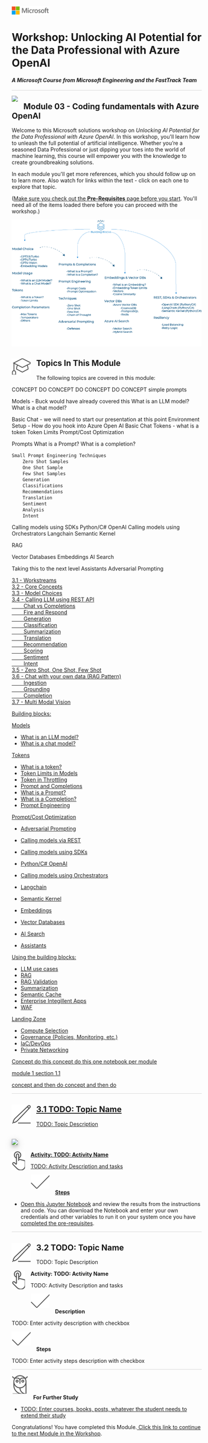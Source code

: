 ![](graphics/microsoftlogo.png)

# Workshop: Unlocking AI Potential for the Data Professional with Azure OpenAI

#### <i>A Microsoft Course from Microsoft Engineering and the FastTrack Team</i>

<p style="border-bottom: 1px solid lightgrey;"></p>

<img style="float: left; margin: 0px 15px 15px 0px;" src="https://raw.githubusercontent.com/microsoft/sqlworkshops/master/graphics/textbubble.png"> <h2>Module 03 - Coding fundamentals with Azure OpenAI</h2>

Welcome to this Microsoft solutions workshop on *Unlocking AI Potential for the Data Professional with Azure OpenAI*. In this workshop, you'll learn how to unleash the full potential of artificial intelligence. Whether you’re a seasoned Data Professional or just dipping your toes into the world of machine learning, this course will empower you with the knowledge to create groundbreaking solutions.

In each module you'll get more references, which you should follow up on to learn more. Also watch for links within the text - click on each one to explore that topic.

(<a href="https://github.com/sqlserverworkshops/OpenAI-DataPro/blob/main/sqldev/00%20-%20Pre-Requisites.md" target="_blank">Make sure you check out the <b>Pre-Requisites</b> page before you start</a>. You'll need all of the items loaded there before you can proceed with the workshop.)

<p align="center">
  <img src="../graphics/buildingblocks.png" alt="AOIA Building Blocks">
</p>


<h2><img style="float: left; margin: 0px 15px 15px 0px;" src="../graphics/education1.png">Topics In This Module</h2>

The following topics are covered in this module:

CONCEPT DO CONCEPT DO CONCEPT DO CONCEPT
simple prompts


Models           - Buck would have already covered this
What is an LLM model?
What is a chat model?

Basic Chat - we will need to start our presentation at this point
	Environment Setup - How do you hook into Azure Open AI
	Basic Chat
		Tokens - what is a token
		Token Limits 
		Prompt/Cost Optimization

Prompts
	What is a Prompt?
	What is a completion?
	
	Small Prompt Engineering Techniques
		Zero Shot Samples
		One Shot Sample
		Few Shot Samples
		Generation
		Classifications
		Recommendations
		Translation
		Sentiment
		Analysis
		Intent
		
Calling models using SDKs
	Python/C# OpenAI
Calling models using Orchestrators
	Langchain
	Semantic Kernel
	
RAG

Vector Databases
	Embeddings
	AI Search
	
Taking this to the next level
	Assistants
	Adversarial Prompting

<dl>

  <dt><a href="url" target="_blank">3.1 - Workstreams<dt>
  <dt><a href="url" target="_blank">3.2 - Core Concepts<dt>
  <dt><a href="url" target="_blank">3.3 - Model Choices<dt>
  <dt><a href="url" target="_blank">3.4 - Calling LLM using REST API<dt>
  <dt><a href="url" target="_blank">&nbsp;&nbsp;&nbsp;&nbsp;&nbsp;&nbsp;&nbsp;&nbsp;Chat vs Completions<dt>
  <dt><a href="url" target="_blank">&nbsp;&nbsp;&nbsp;&nbsp;&nbsp;&nbsp;&nbsp;&nbsp;Fire and Respond<dt>
  <dt><a href="url" target="_blank">&nbsp;&nbsp;&nbsp;&nbsp;&nbsp;&nbsp;&nbsp;&nbsp;Generation<dt>
  <dt><a href="url" target="_blank">&nbsp;&nbsp;&nbsp;&nbsp;&nbsp;&nbsp;&nbsp;&nbsp;Classification<dt>
  <dt><a href="url" target="_blank">&nbsp;&nbsp;&nbsp;&nbsp;&nbsp;&nbsp;&nbsp;&nbsp;Summarization<dt>
  <dt><a href="url" target="_blank">&nbsp;&nbsp;&nbsp;&nbsp;&nbsp;&nbsp;&nbsp;&nbsp;Translation<dt>
  <dt><a href="url" target="_blank">&nbsp;&nbsp;&nbsp;&nbsp;&nbsp;&nbsp;&nbsp;&nbsp;Recommendation<dt>
  <dt><a href="url" target="_blank">&nbsp;&nbsp;&nbsp;&nbsp;&nbsp;&nbsp;&nbsp;&nbsp;Scoring<dt>
  <dt><a href="url" target="_blank">&nbsp;&nbsp;&nbsp;&nbsp;&nbsp;&nbsp;&nbsp;&nbsp;Sentiment<dt>
  <dt><a href="url" target="_blank">&nbsp;&nbsp;&nbsp;&nbsp;&nbsp;&nbsp;&nbsp;&nbsp;Intent<dt>
  <dt><a href="url" target="_blank">3.5 - Zero Shot, One Shot, Few Shot<dt>
  <dt><a href="url" target="_blank">3.6 - Chat with your own data (RAG Pattern)<dt>
  <dt><a href="url" target="_blank">&nbsp;&nbsp;&nbsp;&nbsp;&nbsp;&nbsp;&nbsp;&nbsp;Ingestion<dt>
  <dt><a href="url" target="_blank">&nbsp;&nbsp;&nbsp;&nbsp;&nbsp;&nbsp;&nbsp;&nbsp;Grounding<dt>
  <dt><a href="url" target="_blank">&nbsp;&nbsp;&nbsp;&nbsp;&nbsp;&nbsp;&nbsp;&nbsp;Completion<dt>
  <dt><a href="url" target="_blank">3.7 - Multi Modal Vision<dt>

</dl>

Building blocks:

Models
  * What is an LLM model?
  * What is a chat model?

Tokens
  * What is a token?
  * Token Limits in Models
  * Token in Throttling
  * Prompt and Completions
  * What is a Prompt?
  * What is a Completion?
  * Prompt Engineering
 
Prompt/Cost Optimization
 
* Adversarial Prompting
 
* Calling models via REST
 
* Calling models using SDKs
* Python/C# OpenAI
* Calling models using Orchestrators
* Langchain
* Semantic Kernel
* Embeddings
* Vector Databases
* AI Search
* Assistants
 
Using the building blocks:
* LLM use cases
* RAG 
* RAG Validation
* Summarization
* Semantic Cache
* Enterprise Integillent Apps
* WAF

Landing Zone
* Compute Selection
* Governance (Policies, Monitoring, etc.)
* IaC/DevOps
* Private Networking


Concept do this concept do this
one notebook per module

module 1
section 1.1

concept and then do
concept and then do


<p style="border-bottom: 1px solid lightgrey;"></p>

<h2><img style="float: left; margin: 0px 15px 15px 0px;" src="../graphics/pencil2.png">3.1 TODO: Topic Name</h2>

TODO: Topic Description

<br>

<img style="height: 400; box-shadow: 0 4px 8px 0 rgba(0, 0, 0, 0.2), 0 6px 20px 0 rgba(0, 0, 0, 0.19);" src="https://docs.microsoft.com/en-us/sql/big-data-cluster/media/concept-security/cluster_endpoints.png">

<br>

<p><img style="float: left; margin: 0px 15px 15px 0px;" src="../graphics/point1.png"><b>Activity: TODO: Activity Name</b></p>

TODO: Activity Description and tasks

<p><img style="margin: 0px 15px 15px 0px;" src="../graphics/checkmark.png"><b>Steps</b></p>

- [Open this Jupyter Notebook](https://github.com/sqlserverworkshops/OpenAI-DataPro/blob/main/notebooks/Notebook%20-%20Module%203.ipynb) and review the results from the instructions and code. You can download the Notebook and enter your own credentials and other variables to run it on your system once you have [completed the pre-requisites](https://github.com/sqlserverworkshops/OpenAI-DataPro/blob/main/sqldev/00%20-%20Pre-Requisites.md).

<p style="border-bottom: 1px solid lightgrey;"></p>

<h2><img style="float: left; margin: 0px 15px 15px 0px;" src="../graphics/pencil2.png">3.2 TODO: Topic Name</h2>

TODO: Topic Description

<p><img style="float: left; margin: 0px 15px 15px 0px;" src="../graphics/point1.png"><b>Activity: TODO: Activity Name</b></p>

TODO: Activity Description and tasks

<p><img style="margin: 0px 15px 15px 0px;" src="../graphics/checkmark.png"><b>Description</b></p>

TODO: Enter activity description with checkbox

<p><img style="margin: 0px 15px 15px 0px;" src="../graphics/checkmark.png"><b>Steps</b></p>

TODO: Enter activity steps description with checkbox

<p style="border-bottom: 1px solid lightgrey;"></p>

<p><img style="margin: 0px 15px 15px 0px;" src="../graphics/owl.png"><b>For Further Study</b></p>
<ul>
    <li><a href="url" target="_blank">TODO: Enter courses, books, posts, whatever the student needs to extend their study</a></li>
</ul>

Congratulations! You have completed this Module.<a href="https://github.com/sqlserverworkshops/OpenAI-DataPro/blob/main/sqldev/04%20-%20Data%20Integrations%20with%20the%20Azure%20OpenAI%20Service.md"> Click this link to continue to the next Module in the Workshop</a>.
